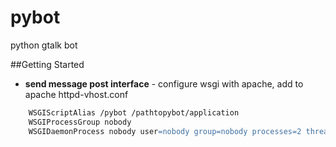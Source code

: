 pybot
=====

python gtalk bot

##Getting Started
* **send message post interface** - configure wsgi with apache, add to apache httpd-vhost.conf
```apache
    WSGIScriptAlias /pybot /pathtopybot/application
    WSGIProcessGroup nobody
    WSGIDaemonProcess nobody user=nobody group=nobody processes=2 threads=25 python-path="/pathtopybot/:/usr/lib/python2.6/"
```
